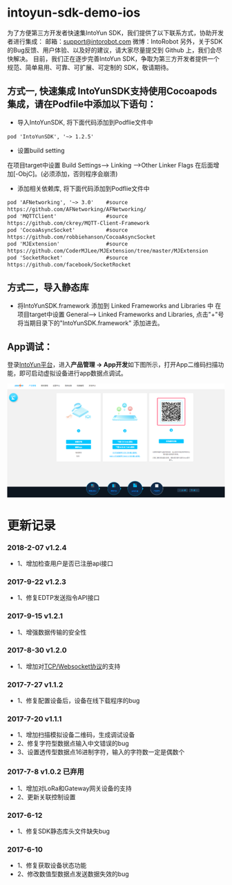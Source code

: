 # intoyun-sdk-demo-ios

为了方便第三方开发者快速集IntoYun SDK，我们提供了以下联系方式，协助开发者进行集成：
邮箱：support@intorobot.com
微博：IntoRobot
另外，关于SDK的Bug反馈、用户体验、以及好的建议，请大家尽量提交到 Github 上，我们会尽快解决。
目前，我们正在逐步完善IntoYun SDK，争取为第三方开发者提供一个规范、简单易用、可靠、可扩展、可定制的 SDK，敬请期待。

## 方式一, 快速集成 IntoYunSDK支持使用Cocoapods集成，请在Podfile中添加以下语句：

* 导入IntoYunSDK, 将下面代码添加到Podflie文件中

`pod 'IntoYunSDK', '~> 1.2.5'`

* 设置build setting

在项目target中设置 Build Settings--> Linking -->Other Linker Flags 在后面增加[-ObjC]。(必须添加，否则程序会崩溃)

* 添加相关依赖库, 将下面代码添加到Podflie文件中

```
pod 'AFNetworking', '~> 3.0'    #source     https://github.com/AFNetworking/AFNetworking/
pod 'MQTTClient'                #source     https://github.com/ckrey/MQTT-Client-Framework
pod 'CocoaAsyncSocket'          #source     https://github.com/robbiehanson/CocoaAsyncSocket
pod 'MJExtension'               #source     https://github.com/CoderMJLee/MJExtension/tree/master/MJExtension
pod 'SocketRocket'              #source     https://github.com/facebook/SocketRocket
```

## 方式二，导入静态库
* 将IntoYunSDK.framework 添加到 Linked Frameworks and Libraries 中
在项目target中设置 General--> Linked Frameworks and Libraries, 点击"+"号将当期目录下的"IntoYunSDK.framework" 添加进去。


## App调试：

登录[IntoYun平台](https://www.intoyun.com)，进入**产品管理 -> App开发**如下图所示，打开App二维码扫描功能，即可启动虚拟设备进行app数据点调试。

![](./image/virtual_scan.png)


# 更新记录

### 2018-2-07   v1.2.4 
- 1、增加检查用户是否已注册api接口

### 2017-9-22   v1.2.3 
- 1、修复EDTP发送指令API接口

### 2017-9-15   v1.2.1 
- 1、增强数据传输的安全性

### 2017-8-30      v1.2.0 
- 1、增加对[TCP/Websocket协议](http://docs.intoyun.com/yunapi/tcp/)的支持

### 2017-7-27      v1.1.2 
- 1、修复配置设备后，设备在线下载程序的bug

### 2017-7-20      v1.1.1
- 1、增加扫描模拟设备二维码，生成调试设备
- 2、修复字符型数据点输入中文错误的bug
- 3、设置透传型数据点16进制字符，输入的字符数一定是偶数个

### 2017-7-8       v1.0.2 已弃用
- 1、增加对LoRa和Gateway网关设备的支持
- 2、更新关联控制设置

### 2017-6-12
- 1、修复SDK静态库头文件缺失bug

### 2017-6-10
- 1、修复获取设备状态功能
- 2、修改数值型数据点发送数据失效的bug
